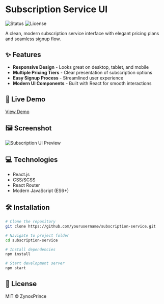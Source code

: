 # Subscription Service UI

![Status](https://img.shields.io/badge/Status-Active-success)
![License](https://img.shields.io/badge/License-MIT-blue)

A clean, modern subscription service interface with elegant pricing plans and seamless signup flow.

## ✨ Features

- **Responsive Design** - Looks great on desktop, tablet, and mobile
- **Multiple Pricing Tiers** - Clear presentation of subscription options
- **Easy Signup Process** - Streamlined user experience
- **Modern UI Components** - Built with React for smooth interactions

## 🚀 Live Demo

[View Demo](https://your-demo-link-here.com)

## 🖼️ Screenshot

![Subscription UI Preview](/screenshot.png)

## 💻 Technologies

- React.js
- CSS/SCSS
- React Router
- Modern JavaScript (ES6+)

## 🛠️ Installation

```bash
# Clone the repository
git clone https://github.com/yourusername/subscription-service.git

# Navigate to project folder
cd subscription-service

# Install dependencies
npm install

# Start development server
npm start
```

## 📝 License

MIT © ZynoxPrince
